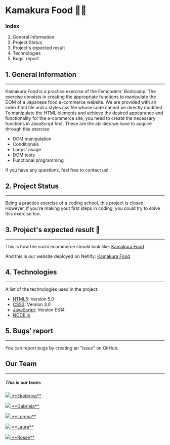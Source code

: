 # Kamakura Food 🍣🥢

### Index
1. General Information
2. Project Status
3. Project's expected result
4. Technologies
5. Bugs' report

## 1. General Information
***
Kamakura Food is a practice exercise of the Femcoders' Bootcamp. The exercise consists in creating the appropriate functions to manipulate the DOM of a Japanese food e-commerce website. We are provided with an index.html file and a styles.css file whose code cannot be directly modified. To manipulate the HTML elements and achieve the desired appearance and functionality for the e-commerce site, you need to create the necessary functions in JavaScript first.
These are the abilities we have to acquire through this exercise: 

- DOM manipulation
- Conditionals
- Loops' usage
- DOM tests
- Functional programming

If you have any questions, feel free to contact us!

## 2. Project Status
***
Being a practice exercise of a coding school, this project is closed. However, if you're making yout first steps in coding, you could try to solve this exercise too. 

## 3. Project's expected result 🍜
***
This is how the sushi ecommerce should look like: 
[Kamakura Food](https://github.com/FemCoders/js-kamakura-food/assets/73828751/3a7a8a48-8f50-4c14-92c6-34a8eebbdcde)

And this is our website deployed on Netlify:
[Kamakura Food](https://kamakurafood.netlify.app/)

## 4. Technologies
***
A list of the technologies used in the project:
* [HTML5](https://developer.mozilla.org/en-US/docs/Web/Guide/HTML/HTML5): Version 5.0
* [CSS3](https://developer.mozilla.org/en-US/docs/Web/CSS): Version 3.0
* [JavaScript](https://developer.mozilla.org/en-US/docs/Web/JavaScript): Version ES14
* [NODE.js](https://developer.mozilla.org/es/docs/Learn/Server-side/Express_Nodejs/Introduction)

## 5. Bugs' report
***

You can report bugs by creating an "issue" on GitHub. 


## Our Team
***
##### This is our team: 

<p> <a href="https://github.com/BSN-Asumiko">
    <img src="https://img.shields.io/badge/GitHub-100000?style=for-the-badge&logo=github&logoColor=white"> **Ekaterina**</a></p>
<p> <a href="https://github.com/GabyRosas">
    <img src="https://img.shields.io/badge/GitHub-100000?style=for-the-badge&logo=github&logoColor=white"> **Gabriela**</a></p>
<p> <a href="https://github.com/loren-2">
    <img src="https://img.shields.io/badge/GitHub-100000?style=for-the-badge&logo=github&logoColor=white"> **Lorena**</a></p>
<p> <a href="https://github.com/LauraGDev">
    <img src="https://img.shields.io/badge/GitHub-100000?style=for-the-badge&logo=github&logoColor=white"> **Laura**</a></p>
<p> <a href="https://github.com/castellanorn">
    <img src="https://img.shields.io/badge/GitHub-100000?style=for-the-badge&logo=github&logoColor=white"> **Rosse**</a></p>
